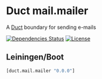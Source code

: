 Duct mail.mailer
================

A [Duct](https://github.com/duct-framework/duct) boundary for sending e-mails

[![Dependencies Status](https://jarkeeper.com/druids/duct.sms.sender/status.png)](https://jarkeeper.com/druids/duct.sms.sender)
[![License](https://img.shields.io/badge/MIT-Clause-blue.svg)](https://opensource.org/licenses/MIT)


Leiningen/Boot
--------------

```clojure
[duct.mail.mailer "0.0.0"]
```
